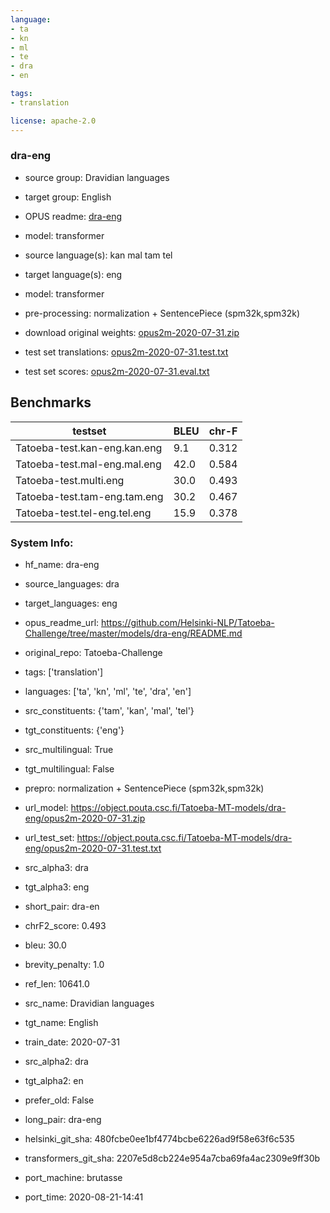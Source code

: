 ```yaml
---
language: 
- ta
- kn
- ml
- te
- dra
- en

tags:
- translation

license: apache-2.0
---
```


### dra-eng

* source group: Dravidian languages 
* target group: English 
*  OPUS readme: [dra-eng](https://github.com/Helsinki-NLP/Tatoeba-Challenge/tree/master/models/dra-eng/README.md)

*  model: transformer
* source language(s): kan mal tam tel
* target language(s): eng
* model: transformer
* pre-processing: normalization + SentencePiece (spm32k,spm32k)
* download original weights: [opus2m-2020-07-31.zip](https://object.pouta.csc.fi/Tatoeba-MT-models/dra-eng/opus2m-2020-07-31.zip)
* test set translations: [opus2m-2020-07-31.test.txt](https://object.pouta.csc.fi/Tatoeba-MT-models/dra-eng/opus2m-2020-07-31.test.txt)
* test set scores: [opus2m-2020-07-31.eval.txt](https://object.pouta.csc.fi/Tatoeba-MT-models/dra-eng/opus2m-2020-07-31.eval.txt)

## Benchmarks

| testset               | BLEU  | chr-F |
|-----------------------|-------|-------|
| Tatoeba-test.kan-eng.kan.eng 	| 9.1 	| 0.312 |
| Tatoeba-test.mal-eng.mal.eng 	| 42.0 	| 0.584 |
| Tatoeba-test.multi.eng 	| 30.0 	| 0.493 |
| Tatoeba-test.tam-eng.tam.eng 	| 30.2 	| 0.467 |
| Tatoeba-test.tel-eng.tel.eng 	| 15.9 	| 0.378 |


### System Info: 
- hf_name: dra-eng

- source_languages: dra

- target_languages: eng

- opus_readme_url: https://github.com/Helsinki-NLP/Tatoeba-Challenge/tree/master/models/dra-eng/README.md

- original_repo: Tatoeba-Challenge

- tags: ['translation']

- languages: ['ta', 'kn', 'ml', 'te', 'dra', 'en']

- src_constituents: {'tam', 'kan', 'mal', 'tel'}

- tgt_constituents: {'eng'}

- src_multilingual: True

- tgt_multilingual: False

- prepro:  normalization + SentencePiece (spm32k,spm32k)

- url_model: https://object.pouta.csc.fi/Tatoeba-MT-models/dra-eng/opus2m-2020-07-31.zip

- url_test_set: https://object.pouta.csc.fi/Tatoeba-MT-models/dra-eng/opus2m-2020-07-31.test.txt

- src_alpha3: dra

- tgt_alpha3: eng

- short_pair: dra-en

- chrF2_score: 0.493

- bleu: 30.0

- brevity_penalty: 1.0

- ref_len: 10641.0

- src_name: Dravidian languages

- tgt_name: English

- train_date: 2020-07-31

- src_alpha2: dra

- tgt_alpha2: en

- prefer_old: False

- long_pair: dra-eng

- helsinki_git_sha: 480fcbe0ee1bf4774bcbe6226ad9f58e63f6c535

- transformers_git_sha: 2207e5d8cb224e954a7cba69fa4ac2309e9ff30b

- port_machine: brutasse

- port_time: 2020-08-21-14:41